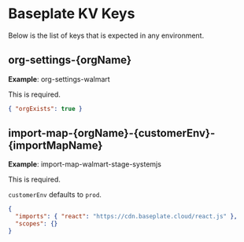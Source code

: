 # Baseplate KV Keys

Below is the list of keys that is expected in any environment.

## org-settings-{orgName}

**Example**: org-settings-walmart

This is required.

```json
{ "orgExists": true }
```

## import-map-{orgName}-{customerEnv}-{importMapName}

**Example**: import-map-walmart-stage-systemjs

This is required.

`customerEnv` defaults to `prod`.

```json
{
  "imports": { "react": "https://cdn.baseplate.cloud/react.js" },
  "scopes": {}
}
```
